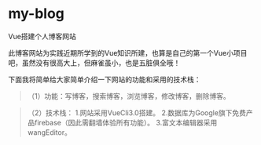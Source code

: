 # my-blog
Vue搭建个人博客网站

此博客网站为实践近期所学到的Vue知识所建，也算是自己的第一个Vue小项目吧，虽然没有很高大上，但麻雀虽小，也是五脏俱全哦！

下面我将简单给大家简单介绍一下网站的功能和采用的技术栈：

  >（1）功能：写博客，搜索博客，浏览博客，修改博客，删除博客。
  
  
  >（2）技术栈：
      1.网站采用VueCli3.0搭建。
      2.数据库为Google旗下免费产品firebase（因此需翻墙体验所有功能）。
      3.富文本编辑器采用wangEditor。

